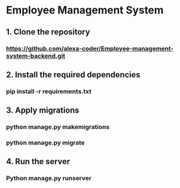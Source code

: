 # Employee Management System

## 1. Clone the repository
### https://github.com/alexa-coder/Employee-management-system-backend.git

## 2. Install the required dependencies
### pip install -r requirements.txt

## 3. Apply migrations
### python manage.py makemigrations
### python manage.py migrate

## 4. Run the server
### Python manage.py runserver
